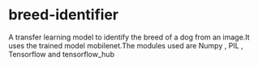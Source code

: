 # breed-identifier
 A transfer learning model to identify the breed of a dog from an image.It uses the trained model mobilenet.The modules used are Numpy , PIL , Tensorflow and tensorflow_hub 
